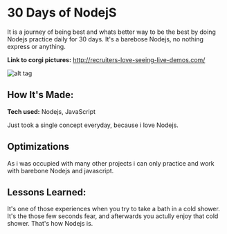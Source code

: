 # 30 Days of NodejS 

It is a journey of being best and whats better way to be the best by doing Nodejs practice daily for 30 days. It's a barebose Nodejs, no nothing express or anything.

**Link to corgi pictures:** http://recruiters-love-seeing-live-demos.com/

![alt tag](http://placecorgi.com/1200/650)

## How It's Made:

**Tech used:** Nodejs, JavaScript

Just took a single concept everyday, because i love Nodejs. 

## Optimizations

As i was occupied with many other projects i can only practice and work with barebone Nodejs and javascript. 

## Lessons Learned:

It's one of those experiences when you try to take a bath in a cold shower. It's the those few seconds fear, and afterwards you actully enjoy that cold shower. That's how Nodejs is.
